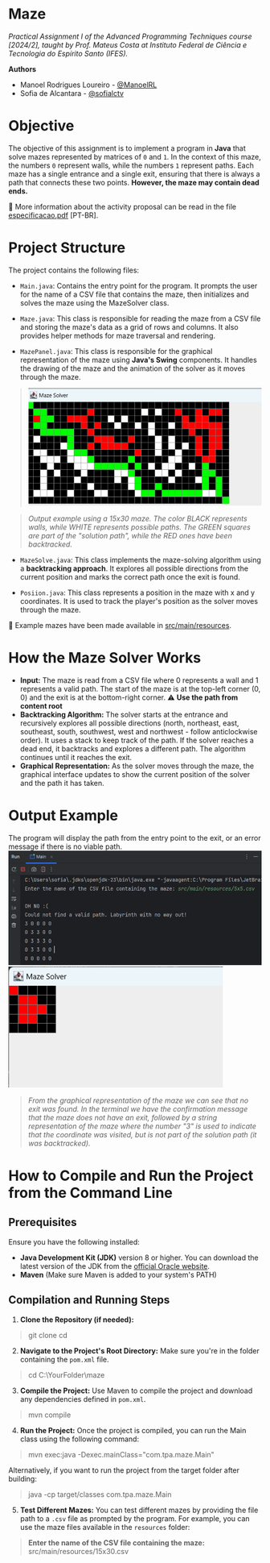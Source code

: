 # Maze
_Practical Assignment I of the Advanced Programming Techniques course [2024/2], taught by Prof. Mateus Costa at Instituto Federal de Ciência e Tecnologia do Espírito Santo (IFES)._

**Authors**
- Manoel Rodrigues Loureiro - [@ManoelRL](https://github.com/ManoelRL)
- Sofia de Alcantara - [@sofialctv](https://github.com/sofialctv)

# Objective
The objective of this assignment is to implement a program in **Java** that
solve mazes represented by matrices of `0` and `1`. In the context of this
maze, the numbers `0` represent walls, while the numbers `1` represent paths. Each maze has a single entrance and a single
exit, ensuring that there is always a path that connects these two points.
**However, the maze may contain dead ends.**

📂 More information about the activity proposal can be read in the file [especificacao.pdf](/especificacao.pdf) [PT-BR].

# Project Structure
The project contains the following files:
- `Main.java`: Contains the entry point for the program. It prompts the user for the name of a CSV file that contains the maze, then initializes and solves the maze using the MazeSolver class.

- `Maze.java`: This class is responsible for reading the maze from a CSV file and storing the maze's data as a grid of rows and columns. It also provides helper methods for maze traversal and rendering.

- `MazePanel.java`: This class is responsible for the graphical representation of the maze using **Java's Swing** components. It handles the drawing of the maze and the animation of the solver as it moves through the maze.

> ![img.png](img%2Fimg.png)

> _Output example using a 15x30 maze. The color BLACK represents walls, while WHITE represents possible paths. The GREEN squares are part of the "solution path", while the RED ones have been backtracked._

- `MazeSolve.java`: This class implements the maze-solving algorithm using a **backtracking approach**. It explores all possible directions from the current position and marks the correct path once the exit is found.

- `Posiion.java`: This class represents a position in the maze with x and y coordinates. It is used to track the player's position as the solver moves through the maze.

📂 Example mazes have been made available in [src/main/resources](/src/main/resources).

# How the Maze Solver Works
- **Input:** The maze is read from a CSV file where 0 represents a wall and 1 represents a valid path. The start of the maze is at the top-left corner (0, 0) and the exit is at the bottom-right corner. ⚠️ **Use the path from content root**
- **Backtracking Algorithm:** The solver starts at the entrance and recursively explores all possible directions (north, northeast, east, southeast, south, southwest, west and northwest - follow anticlockwise order). It uses a stack to keep track of the path. If the solver reaches a dead end, it backtracks and explores a different path. The algorithm continues until it reaches the exit.
- **Graphical Representation:** As the solver moves through the maze, the graphical interface updates to show the current position of the solver and the path it has taken.

# Output Example
The program will display the path from the entry point to the exit, or an error message if there is no viable path.
![img_2.png](img/img_2.png) 
![img_1.png](img/img_1.png)
> _From the graphical representation of the maze we can see that no exit was found. In the terminal we have the confirmation message that the maze does not have an exit, followed by a string representation of the maze where the number "3" is used to indicate that the coordinate was visited, but is not part of the solution path (it was backtracked)._

# How to Compile and Run the Project from the Command Line

## **Prerequisites**
Ensure you have the following installed:
- **Java Development Kit (JDK)** version 8 or higher. You can download the latest version of the JDK from the [official Oracle website](https://www.oracle.com/java/technologies/javase-jdk11-downloads.html).
- **Maven** (Make sure Maven is added to your system's PATH)

## Compilation and Running Steps
1. **Clone the Repository (if needed):**
> git clone <repository-url>
cd <repository-directory>

2. **Navigate to the Project's Root Directory:** Make sure you're in the folder containing the `pom.xml` file.
> cd C:\YourFolder\maze

3. **Compile the Project:** Use Maven to compile the project and download any dependencies defined in `pom.xml`.
> mvn compile

4. **Run the Project:** Once the project is compiled, you can run the Main class using the following command:
> mvn exec:java -Dexec.mainClass="com.tpa.maze.Main"

Alternatively, if you want to run the project from the target folder after building:
> java -cp target/classes com.tpa.maze.Main

5. **Test Different Mazes:** You can test different mazes by providing the file path to a `.csv` file as prompted by the program. For example, you can use the maze files available in the `resources` folder:
> **Enter the name of the CSV file containing the maze:** src/main/resources/15x30.csv
